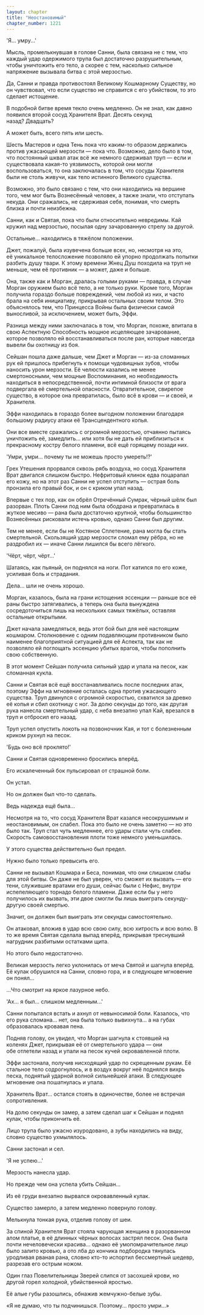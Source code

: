 ```yaml
---
layout: chapter
title: "Неостановимый"
chapter_number: 1221
---
```


'Я... умру...'

Мысль, промелькнувшая в голове Санни, была связана не с тем, что каждый удар одержимого трупа был достаточно разрушительным, чтобы уничтожить его тело, а скорее с тем, насколько сильное напряжение вызывала битва с этой мерзостью.

Да, Санни и правда противостоял Великому Кошмарному Существу, но он чувствовал, что если существо не справится с его убийством, то это сделает истощение.

В подобной битве время текло очень медленно. Он не знал, как давно появился второй сосуд Хранителя Врат. Десять секунд назад? Двадцать?

А может быть, всего пять или шесть.

Шесть Мастеров и одна Тень пока что каким-то образом держались против ужасающей мерзости — пока что. Возможно, дело было в том, что постоянный шквал атак всё же немного сдерживал труп — если и существовала какая-то уязвимость, которой они могли воспользоваться, то она заключалась в том, что сосуды Хранителя были не столь живучи, как тело истинного Великого существа.

Возможно, это было связано с тем, что они находились на вершине того, чем мог быть Вознесённый человек, а также знали, что отступать некуда. Они сражались, не сдерживая себя, понимая, что смерть близка и почти неизбежна.

Санни, как и Святая, пока что были относительно невредимы. Кай кружил над мерзостью, посылая одну зачарованную стрелу за другой.

Остальные... находились в тяжёлом положении.

Джет, пожалуй, была изувечена больше всех, но, несмотря на это, её уникальное телосложение позволяло ей упорно продолжать попытки разбить душу твари. К этому времени Жнец Душ походила на труп не меньше, чем её противник — а может, даже и больше.

Она, также как и Морган, дралась голыми руками — правда, в случае Морган оружием было всё тело, а не только руки. Кроме того, Морган получила гораздо больше повреждений, чем любой из них, и часто брала на себя инициативу, прикрывая остальных своим телом. Это объяснялось тем, что Принцесса Войны была физически самой выносливой, за исключением, может быть, Эффи.

Разница между ними заключалась в том, что Морган, похоже, впитала в свою Аспектную Способность мощное исцеляющее зачарование, которое позволяло ей восстанавливаться после ран, которые навсегда вывели бы охотницу из боя.

Сейшан пошла даже дальше, чем Джет и Морган — из-за сломанных рук ей пришлось прибегнуть к помощи чудовищных зубов, чтобы наносить урон мерзости. Её челюсти казались не менее смертоносными, чем мощные Воспоминания, но необходимость находиться в непосредственной, почти интимной близости от врага подвергала её смертельной опасности. Отвратительное, свирепое существо, в которое она превратилась, было всё в крови — и своей, и Хранителя.

Эффи находилась в гораздо более выгодном положении благодаря большому радиусу атаки её Трансцендентного копья.

Они все вместе сражались с огромной мерзостью, отчаянно пытаясь уничтожить её, замедлить... или хотя бы не дать ей приблизиться к прекрасному костру белого пламени, всё ещё горящему позади них.

'Умри, умри... почему ты не можешь просто умереть!?'

Грех Утешения прорвался сквозь рябь воздуха, но сосуд Хранителя Врат двигался слишком быстро. Нефритовый клинок едва поцарапал его кожу, но на этот раз Санни не успел отступить — острая боль пронзила его правый бок, и он с криком упал назад.

Впервые с тех пор, как он обрёл Отречённый Сумрак, чёрный шёлк был разорван. Плоть Санни под ним была ободрана и превратилась в жуткое месиво — рана была достаточно крупной, чтобы большинство Вознесённых рисковали истечь кровью, однако Санни был другим.

Тем не менее, если бы не Костяное Сплетение, рана могла бы стать смертельной. Скользящий удар мерзости сломал ему рёбра, но не раздробил их — иначе Санни лишился бы всего лёгкого.

'Чёрт, чёрт, чёрт...'

Шатаясь, как пьяный, он поднялся на ноги. Пот катился по его коже, усиливая боль и страдания.

Дела... шли не очень хорошо.

Морган, казалось, была на грани истощения эссенции — раньше все её раны быстро затягивались, а теперь она была вынуждена сосредоточиться лишь на нескольких самых тяжёлых, оставляя остальные открытыми.

Джет начала замедляться, ведь этот бой был для неё настоящим кошмаром. Столкновение с одним подавляющим противником было наименее благоприятной ситуацией для её Аспекта, так как не позволяло ей поглощать эссенцию убитых врагов, чтобы пополнить свою собственную.

В этот момент Сейшан получила сильный удар и упала на песок, как сломанная кукла.

Санни и Святая всё ещё восстанавливались после последних атак, поэтому Эффи на мгновение осталась одна против ужасающего существа. Труп двинулся с огромной скоростью, схватился за древко её копья и сбил охотницу с ног. За долю секунды до того, как другая рука нанесла смертельный удар, с неба внезапно упал Кай, врезался в труп и отбросил его назад.

Труп успел опустить локоть на позвоночник Кая, и тот с болезненным криком рухнул на песок.

'Будь оно всё проклято!'

Санни и Святая одновременно бросились вперёд.

Его искалеченный бок пульсировал от страшной боли.

Он устал.

Но он должен был что-то сделать.

Ведь надежда ещё была...

Несмотря на то, что сосуд Хранителя Врат казался несокрушимым и неостановимым, он слабел. Пока это было не очень заметно — но это было так. Труп стал чуть медленнее, его удары стали чуть слабее. Скорость самовосстановления плоти тоже немного уменьшилась.

У этого существа действительно был предел.

Нужно было только превысить его.

Санни не вызывал Кошмара и Беса, понимая, что они слишком слабы для этой битвы. Он даже не был уверен, что сможет их вызвать — его тени, служившие вратами его души, сейчас были с Нефис, внутри испепеляющего торнадо белого пламени. Даже если бы у него получилось их вызвать, эти двое смогли бы лишь выиграть секунду-другую своей смертью.

Значит, он должен был выиграть эти секунды самостоятельно.

Он атаковал, вложив в удар всю свою силу, всю хитрость и всю волю. В то же время Святая сделала выпад вперёд, прикрывая треснувший нагрудник разбитыми остатками щита.

Но этого было недостаточно.

Великая мерзость легко уклонилась от меча Святой и шагнула вперёд. Её кулак обрушился на Санни, словно гора, и в следующее мгновение он понял...

...Что смотрит на яркое лазурное небо.

'Ах... я был... слишком медленным...'

Санни попытался встать и ахнул от невыносимой боли. Казалось, что его рука сломана... нет, она была только вывихнута... а на губах образовалась кровавая пена.

Подняв голову, он увидел, что Морган шагнула к стоявшей на коленях Джет, прикрывая её от смертельного удара — они обе отлетели назад и упали на песок кучей окровавленной плоти.

Эффи застонала, получив нисходящий удар по скрещенным рукам. Её стальное тело содрогнулось, и в воздух вокруг неё поднялся вихрь песка, поднятый ударной волной сильнейшей атаки. В следующее мгновение она пошатнулась и упала.

Хранитель Врат... остался стоять в одиночестве, более не встречая сопротивления.

На долю секунды он замер, а затем сделал шаг к Сейшан и поднял кулак, чтобы прикончить её.

Лицо трупа было ужасно изуродовано, а зубы находились на виду, словно существо ухмылялось.

Санни застонал и сел.

'Я не успею...'

Мерзость нанесла удар.

Но прежде чем она успела убить Сейшан...

Из её груди внезапно вырвался окровавленный кулак.

Существо замерло, а затем медленно повернуло голову.

Мелькнула тонкая рука, отделив голову от шеи.

За спиной Хранителя Врат стояла чарующая женщина в разорванном алом платье, в её длинных чёрных волосах застрял песок. Она была почти нечеловечески красива... однако её умопомрачительное лицо было залито кровью, а ото лба до кончика подбородка тянулась уродливая рваная рана, словно кто-то испортил бессмертный шедевр, разрезав его острым ножом.

Один глаз Повелительницы Зверей слипся от засохшей крови, но другой горел холодной, убийственной яростью.

Её алые губы разошлись, обнажив жемчужно-белые зубы.

«Я не думаю, что ты подчинишься. Поэтому... просто умри...»